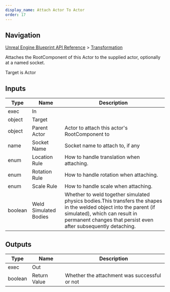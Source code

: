```yaml
---
display_name: Attach Actor To Actor
order: 17
---
```

## Navigation

[Unreal Engine Blueprint API Reference](https://dev.epicgames.com/documentation/en-us/unreal-engine/BlueprintAPI) > [Transformation](https://dev.epicgames.com/documentation/en-us/unreal-engine/BlueprintAPI/Transformation)

Attaches the RootComponent of this Actor to the supplied actor, optionally at a named socket.

Target is Actor

## Inputs

| Type | Name | Description |
| --- | --- | --- |
| exec | In |  |
| object | Target |  |
| object | Parent Actor | Actor to attach this actor's RootComponent to |
| name | Socket Name | Socket name to attach to, if any |
| enum | Location Rule | How to handle translation when attaching. |
| enum | Rotation Rule | How to handle rotation when attaching. |
| enum | Scale Rule | How to handle scale when attaching. |
| boolean | Weld Simulated Bodies | Whether to weld together simulated physics bodies.This transfers the shapes in the welded object into the parent (if simulated), which can result in permanent changes that persist even after subsequently detaching. |

## Outputs

| Type | Name | Description |
| --- | --- | --- |
| exec | Out |  |
| boolean | Return Value | Whether the attachment was successful or not |

